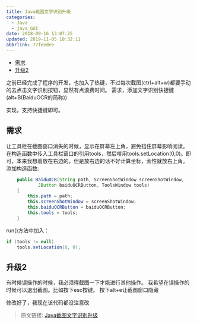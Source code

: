 ```yaml
---
title: Java截图文字识别升级
categories: 
  - Java
  - java_GUI
date: 2018-09-16 13:07:25
updated: 2019-11-05 10:32:11
abbrlink: 77feedee
---
```

- [需求](/blog/77feedee/#需求)
- [升级2](/blog/77feedee/#升级2)

<!--more-->
<script src="https://cdn.bootcss.com/jquery/3.4.0/jquery.slim.min.js"></script>
<script>$(document).ready(function () {$(".post-body > ul:nth-child(1)").hide();});</script>

<!--end-->
之前已经完成了程序的开发，也加入了热键，不过每次截图(ctrl+alt+w)都要手动的去点击文字识别按钮，显然有点浪费时间。
需求，添加文字识别快捷键(alt+B(BaiduOCR的简称))

实现，支持快捷键即可。

## 需求 ##
让工具栏在截图窗口消失的时候，显示在屏幕左上角，避免挡住屏幕影响阅读。
在构造函数中传入工具栏窗口的引用tools，然后嗲用tools.setLocation(0,0)。即可，本来我想着放在右边的，但是放右边的话不好计算坐标，索性就放右上角。
添加构造函数:
```java
	public BaiduOCR(String path, ScreenShotWindow screenShotWindow,
			JButton baiduOCRButton, ToolsWindow tools)
	{
		this.path = path;
		this.screenShotWindow = screenShotWindow;
		this.baiduOCRButton = baiduOCRButton;
		this.tools = tools;
	}
```
run()方法中加入：
```java
if (tools != null)
	tools.setLocation(0, 0);
```
## 升级2 ##
有时候误操作的时候，我必须得截图一下才能进行其他操作。
我希望在误操作的时候可以退出截图。比如按下esc按键。
按下alt+e让截图窗口隐藏


修改好了，我现在该代码都没注意改

>原文链接: [Java截图文字识别升级](https://lanlan2017.github.io/blog/77feedee/)
